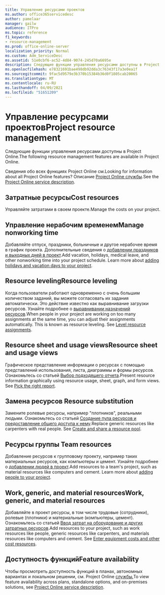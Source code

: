 ```yaml
---
title: Управление ресурсами проектов
ms.author: office365servicedesc
author: pamelaar
manager: gailw
audience: ITPro
ms.topic: reference
f1_keywords:
- resource-management
ms.prod: office-online-server
localization_priority: Normal
ms.custom: Adm_ServiceDesc
ms.assetid: 51e0cbf6-ac52-4d84-9074-245d70a6695e
description: Следующие функции управления ресурсами доступны в Project Online.
ms.openlocfilehash: e78321691bae498db92dda3c76343f17a3e0ea1f
ms.sourcegitcommit: 9fac5d9579e3b370b15384b36d0f1805cab20065
ms.translationtype: MT
ms.contentlocale: ru-RU
ms.lasthandoff: 04/09/2021
ms.locfileid: "51651209"
---
```

# <a name="project-resource-management"></a><span data-ttu-id="e3265-103">Управление ресурсами проектов</span><span class="sxs-lookup"><span data-stu-id="e3265-103">Project resource management</span></span>

<span data-ttu-id="e3265-104">Следующие функции управления ресурсами доступны в Project Online.</span><span class="sxs-lookup"><span data-stu-id="e3265-104">The following resource management features are available in Project Online.</span></span>
  
<span data-ttu-id="e3265-105">Сведения обо всех функциях Project Online см.</span><span class="sxs-lookup"><span data-stu-id="e3265-105">Looking for information about all Project Online features?</span></span> <span data-ttu-id="e3265-106">Описание [Project Online службы](project-online-service-description.md).</span><span class="sxs-lookup"><span data-stu-id="e3265-106">See the [Project Online service description](project-online-service-description.md).</span></span>
  
## <a name="cost-resources"></a><span data-ttu-id="e3265-107">Затратные ресурсы</span><span class="sxs-lookup"><span data-stu-id="e3265-107">Cost resources</span></span>

<span data-ttu-id="e3265-108">Управляйте затратами в своем проекте.</span><span class="sxs-lookup"><span data-stu-id="e3265-108">Manage the costs on your project.</span></span>
  
## <a name="manage-nonworking-time"></a><span data-ttu-id="e3265-109">Управление нерабочим временем</span><span class="sxs-lookup"><span data-stu-id="e3265-109">Manage nonworking time</span></span>

<span data-ttu-id="e3265-p102">Добавляйте отпуск, праздники, больничные и другое нерабочее время в график проекта. Дополнительные сведения о [добавлении праздников и выходных дней в проект](https://go.microsoft.com/fwlink/p/?LinkId=271337).</span><span class="sxs-lookup"><span data-stu-id="e3265-p102">Add vacation, holidays, medical leave, and other nonworking time into your project schedule. Learn more about [adding holidays and vacation days to your project](https://go.microsoft.com/fwlink/p/?LinkId=271337).</span></span>
  
## <a name="resource-leveling"></a><span data-ttu-id="e3265-112">Resource leveling</span><span class="sxs-lookup"><span data-stu-id="e3265-112">Resource leveling</span></span>

<span data-ttu-id="e3265-p103">Когда пользователи работают одновременно с очень большим количеством заданий, вы можете согласовать их задания автоматически. Это действие известно как выравнивание загрузки ресурсов. Узнайте подробнее о [выравнивании назначений ресурсов](https://go.microsoft.com/fwlink/p/?LinkId=271348).</span><span class="sxs-lookup"><span data-stu-id="e3265-p103">When people in your project are working on too many assignments at the same time, you can adjust their assignments automatically. This is known as resource leveling. See [Level resource assignments](https://go.microsoft.com/fwlink/p/?LinkId=271348).</span></span>
  
## <a name="resource-sheet-and-usage-views"></a><span data-ttu-id="e3265-116">Resource sheet and usage views</span><span class="sxs-lookup"><span data-stu-id="e3265-116">Resource sheet and usage views</span></span>

<span data-ttu-id="e3265-p104">Графическое представление информации о ресурсах с помощью представлений использования, листа, диаграммы и формы ресурсов. Ознакомьтесь со статьей [Выбор подходящего отчета](https://go.microsoft.com/fwlink/?LinkId=402920).</span><span class="sxs-lookup"><span data-stu-id="e3265-p104">Present resource information graphically using resource usage, sheet, graph, and form views. See [Pick the right report](https://go.microsoft.com/fwlink/?LinkId=402920).</span></span>
  
## <a name="resource-substitution"></a><span data-ttu-id="e3265-119">Замена ресурсов </span><span class="sxs-lookup"><span data-stu-id="e3265-119">Resource substitution</span></span>

<span data-ttu-id="e3265-p105">Замените ролевые ресурсы, например "плотников", реальными людьми. Ознакомьтесь со статьей [Создание пула ресурсов и предоставление общего доступа к нему](https://go.microsoft.com/fwlink/?LinkId=402921).</span><span class="sxs-lookup"><span data-stu-id="e3265-p105">Replace generic resources like carpenters with real people. See [Create and share a resource pool](https://go.microsoft.com/fwlink/?LinkId=402921).</span></span>
  
## <a name="team-resources"></a><span data-ttu-id="e3265-122">Ресурсы группы </span><span class="sxs-lookup"><span data-stu-id="e3265-122">Team resources</span></span>

<span data-ttu-id="e3265-p106">Добавление ресурсов к групповому проекту, например таких материальных ресурсов, как компьютеры и цемент. Узнайте подробнее о [добавлении людей в проект](https://go.microsoft.com/fwlink/p/?LinkId=271347).</span><span class="sxs-lookup"><span data-stu-id="e3265-p106">Add resources to a team's project, such as material resources like computers and cement. Learn more about [adding people to your project](https://go.microsoft.com/fwlink/p/?LinkId=271347).</span></span>
  
## <a name="work-generic-and-material-resources"></a><span data-ttu-id="e3265-125">Work, generic, and material resources</span><span class="sxs-lookup"><span data-stu-id="e3265-125">Work, generic, and material resources</span></span>

<span data-ttu-id="e3265-p107">Добавляйте в проект ресурсы, в том числе трудовые (сотрудники), ролевые (плотники) и материальные (компьютеры, цемент). Ознакомьтесь со статьей [Ввод затрат на оборудование и других затратных ресурсов](https://go.microsoft.com/fwlink/?LinkId=402922).</span><span class="sxs-lookup"><span data-stu-id="e3265-p107">Add resources to your project, such as work resources like people, generic resources like carpenters, and materials resources like computers and cement. See [Enter equipment costs and other cost resources](https://go.microsoft.com/fwlink/?LinkId=402922).</span></span>
  
## <a name="feature-availability"></a><span data-ttu-id="e3265-128">Доступность функций</span><span class="sxs-lookup"><span data-stu-id="e3265-128">Feature availability</span></span>

<span data-ttu-id="e3265-129">Чтобы просмотреть доступность функций в планах, автономных вариантах и локальном решении, см. Project Online [службы.](project-online-service-description.md)</span><span class="sxs-lookup"><span data-stu-id="e3265-129">To view feature availability across plans, standalone options, and on-premises solutions, see [Project Online service description](project-online-service-description.md).</span></span>
  

